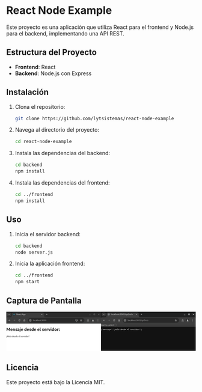 # React Node Example

Este proyecto es una aplicación que utiliza React para el frontend y Node.js para el backend, implementando una API REST.

## Estructura del Proyecto

- **Frontend**: React
- **Backend**: Node.js con Express

## Instalación

1. Clona el repositorio:
    ```bash
    git clone https://github.com/lytsistemas/react-node-example
    ```
2. Navega al directorio del proyecto:
    ```bash
    cd react-node-example
    ```
3. Instala las dependencias del backend:
    ```bash
    cd backend
    npm install
    ```
4. Instala las dependencias del frontend:
    ```bash
    cd ../frontend
    npm install
    ```

## Uso

1. Inicia el servidor backend:
    ```bash
    cd backend
    node server.js
    ```
2. Inicia la aplicación frontend:
    ```bash
    cd ../frontend
    npm start
    ```

## Captura de Pantalla

![Captura de Pantalla](screenshot.png)

## Licencia

Este proyecto está bajo la Licencia MIT.
